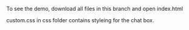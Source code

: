 To see the demo, download all files in this branch and open index.html

custom.css in css folder contains styleing for the chat box.
